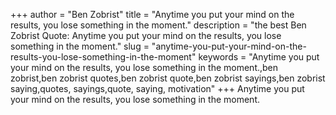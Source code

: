 +++
author = "Ben Zobrist"
title = "Anytime you put your mind on the results, you lose something in the moment."
description = "the best Ben Zobrist Quote: Anytime you put your mind on the results, you lose something in the moment."
slug = "anytime-you-put-your-mind-on-the-results-you-lose-something-in-the-moment"
keywords = "Anytime you put your mind on the results, you lose something in the moment.,ben zobrist,ben zobrist quotes,ben zobrist quote,ben zobrist sayings,ben zobrist saying,quotes, sayings,quote, saying, motivation"
+++
Anytime you put your mind on the results, you lose something in the moment.
